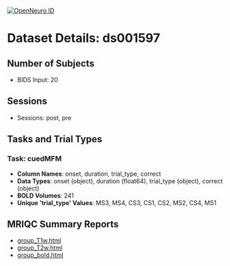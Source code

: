 [![OpenNeuro ID](https://img.shields.io/badge/OpenNeuro_Dataset-ds001597-blue?style=for-the-badge)](https://openneuro.org/datasets/ds001597)

# Dataset Details: ds001597

## Number of Subjects
- BIDS Input: 20

## Sessions
- Sessions: post, pre

## Tasks and Trial Types
### Task: cuedMFM
- **Column Names**: onset, duration, trial_type, correct
- **Data Types**: onset (object), duration (float64), trial_type (object), correct (object)
- **BOLD Volumes**: 241
- **Unique 'trial_type' Values**: MS3, MS4, CS3, CS1, CS2, MS2, CS4, MS1

## MRIQC Summary Reports
- [group_T1w.html](https://htmlpreview.github.io/?https://github.com/demidenm/openneuro_glmfitlins/blob/main/statsmodel_specs/ds001597/mriqc_summary/group_T1w.html)
- [group_T2w.html](https://htmlpreview.github.io/?https://github.com/demidenm/openneuro_glmfitlins/blob/main/statsmodel_specs/ds001597/mriqc_summary/group_T2w.html)
- [group_bold.html](https://htmlpreview.github.io/?https://github.com/demidenm/openneuro_glmfitlins/blob/main/statsmodel_specs/ds001597/mriqc_summary/group_bold.html)
